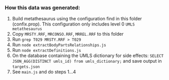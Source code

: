 ### How this data was generated:

1. Build metathesaurus using the configuration find in this folder (confix.prop). This configuration only includes level 0 `UMLS metathesaurus`
1. Copy `MRSTY.RRF`, `MRCONSO.RRF`, `MRREL.RRF` to this folder
1. Run `grep T029 MRSTY.RRF > T029`
1. Run `node extractBodyPartsRelationships.js`
1. Run `node extractDefinitions.js`
1. On the database containing the UMLS dictionary for side effects: `SELECT JSON_AGG(DISTINCT umls_id) from umls_dictionary;`
and save output in `targets.json`
1. See `main.js` and do steps 1...4 